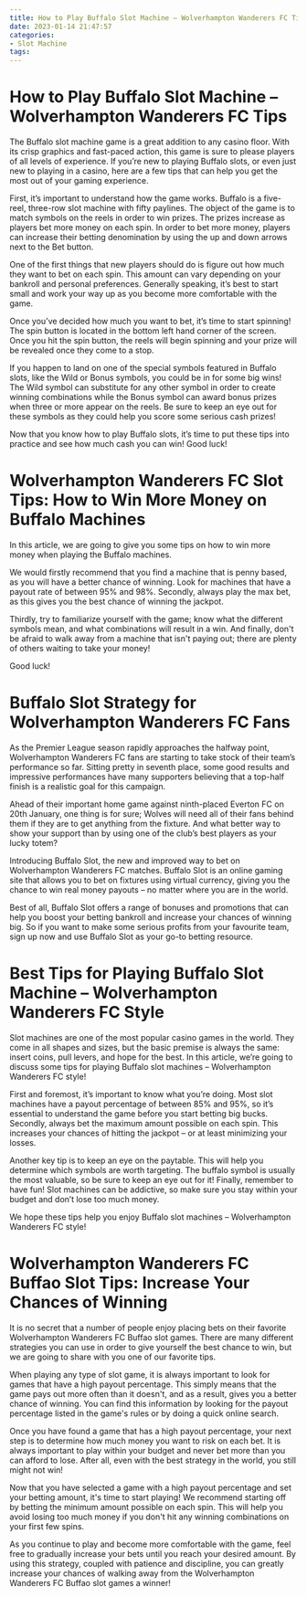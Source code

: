 ```yaml
---
title: How to Play Buffalo Slot Machine – Wolverhampton Wanderers FC Tips
date: 2023-01-14 21:47:57
categories:
- Slot Machine
tags:
---
```



#  How to Play Buffalo Slot Machine – Wolverhampton Wanderers FC Tips

The Buffalo slot machine game is a great addition to any casino floor. With its crisp graphics and fast-paced action, this game is sure to please players of all levels of experience. If you’re new to playing Buffalo slots, or even just new to playing in a casino, here are a few tips that can help you get the most out of your gaming experience.

First, it’s important to understand how the game works. Buffalo is a five-reel, three-row slot machine with fifty paylines. The object of the game is to match symbols on the reels in order to win prizes. The prizes increase as players bet more money on each spin. In order to bet more money, players can increase their betting denomination by using the up and down arrows next to the Bet button.

One of the first things that new players should do is figure out how much they want to bet on each spin. This amount can vary depending on your bankroll and personal preferences. Generally speaking, it’s best to start small and work your way up as you become more comfortable with the game.

Once you’ve decided how much you want to bet, it’s time to start spinning! The spin button is located in the bottom left hand corner of the screen. Once you hit the spin button, the reels will begin spinning and your prize will be revealed once they come to a stop.

If you happen to land on one of the special symbols featured in Buffalo slots, like the Wild or Bonus symbols, you could be in for some big wins! The Wild symbol can substitute for any other symbol in order to create winning combinations while the Bonus symbol can award bonus prizes when three or more appear on the reels. Be sure to keep an eye out for these symbols as they could help you score some serious cash prizes!

Now that you know how to play Buffalo slots, it’s time to put these tips into practice and see how much cash you can win! Good luck!

#  Wolverhampton Wanderers FC Slot Tips: How to Win More Money on Buffalo Machines

In this article, we are going to give you some tips on how to win more money when playing the Buffalo machines.

We would firstly recommend that you find a machine that is penny based, as you will have a better chance of winning. Look for machines that have a payout rate of between 95% and 98%. Secondly, always play the max bet, as this gives you the best chance of winning the jackpot.

Thirdly, try to familiarize yourself with the game; know what the different symbols mean, and what combinations will result in a win. And finally, don't be afraid to walk away from a machine that isn't paying out; there are plenty of others waiting to take your money!

Good luck!

#  Buffalo Slot Strategy for Wolverhampton Wanderers FC Fans

As the Premier League season rapidly approaches the halfway point, Wolverhampton Wanderers FC fans are starting to take stock of their team’s performance so far. Sitting pretty in seventh place, some good results and impressive performances have many supporters believing that a top-half finish is a realistic goal for this campaign.

Ahead of their important home game against ninth-placed Everton FC on 20th January, one thing is for sure; Wolves will need all of their fans behind them if they are to get anything from the fixture. And what better way to show your support than by using one of the club’s best players as your lucky totem?

Introducing Buffalo Slot, the new and improved way to bet on Wolverhampton Wanderers FC matches. Buffalo Slot is an online gaming site that allows you to bet on fixtures using virtual currency, giving you the chance to win real money payouts – no matter where you are in the world.

Best of all, Buffalo Slot offers a range of bonuses and promotions that can help you boost your betting bankroll and increase your chances of winning big. So if you want to make some serious profits from your favourite team, sign up now and use Buffalo Slot as your go-to betting resource.

#  Best Tips for Playing Buffalo Slot Machine – Wolverhampton Wanderers FC Style

Slot machines are one of the most popular casino games in the world. They come in all shapes and sizes, but the basic premise is always the same: insert coins, pull levers, and hope for the best. In this article, we’re going to discuss some tips for playing Buffalo slot machines – Wolverhampton Wanderers FC style!

First and foremost, it’s important to know what you’re doing. Most slot machines have a payout percentage of between 85% and 95%, so it’s essential to understand the game before you start betting big bucks. Secondly, always bet the maximum amount possible on each spin. This increases your chances of hitting the jackpot – or at least minimizing your losses.

Another key tip is to keep an eye on the paytable. This will help you determine which symbols are worth targeting. The buffalo symbol is usually the most valuable, so be sure to keep an eye out for it! Finally, remember to have fun! Slot machines can be addictive, so make sure you stay within your budget and don’t lose too much money.

We hope these tips help you enjoy Buffalo slot machines – Wolverhampton Wanderers FC style!

#  Wolverhampton Wanderers FC Buffao Slot Tips: Increase Your Chances of Winning

It is no secret that a number of people enjoy placing bets on their favorite Wolverhampton Wanderers FC Buffao slot games. There are many different strategies you can use in order to give yourself the best chance to win, but we are going to share with you one of our favorite tips.

When playing any type of slot game, it is always important to look for games that have a high payout percentage. This simply means that the game pays out more often than it doesn't, and as a result, gives you a better chance of winning. You can find this information by looking for the payout percentage listed in the game's rules or by doing a quick online search.

Once you have found a game that has a high payout percentage, your next step is to determine how much money you want to risk on each bet. It is always important to play within your budget and never bet more than you can afford to lose. After all, even with the best strategy in the world, you still might not win!

Now that you have selected a game with a high payout percentage and set your betting amount, it's time to start playing! We recommend starting off by betting the minimum amount possible on each spin. This will help you avoid losing too much money if you don't hit any winning combinations on your first few spins.

As you continue to play and become more comfortable with the game, feel free to gradually increase your bets until you reach your desired amount. By using this strategy, coupled with patience and discipline, you can greatly increase your chances of walking away from the Wolverhampton Wanderers FC Buffao slot games a winner!